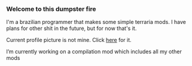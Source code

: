 ### Welcome to this dumpster fire

I'm a brazilian programmer that makes some simple terraria mods. I have plans for other shit in the future, but for now that's it.

Current profile picture is not mine. Click [here](https://www.deviantart.com/corvusblackwood/art/Plague-Doctor-Corvus-Blackwood-742720042 "CorvusBlackwood on DeviantArt") for it.

I’m currently working on a compilation mod which includes all my other mods
